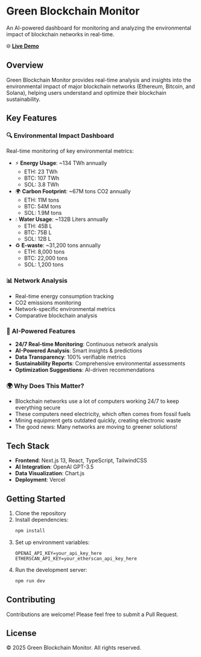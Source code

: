# Green Blockchain Monitor

An AI-powered dashboard for monitoring and analyzing the environmental impact of blockchain networks in real-time.

🌐 **[Live Demo](https://green-blockchain-monitor.vercel.app/)**

## Overview

Green Blockchain Monitor provides real-time analysis and insights into the environmental impact of major blockchain networks (Ethereum, Bitcoin, and Solana), helping users understand and optimize their blockchain sustainability.

## Key Features

### 🔍 Environmental Impact Dashboard

Real-time monitoring of key environmental metrics:
- ⚡ **Energy Usage**: ~134 TWh annually
  - ETH: 23 TWh
  - BTC: 107 TWh
  - SOL: 3.8 TWh
- 🌍 **Carbon Footprint**: ~67M tons CO2 annually
  - ETH: 11M tons
  - BTC: 54M tons
  - SOL: 1.9M tons
- 💧 **Water Usage**: ~132B Liters annually
  - ETH: 45B L
  - BTC: 75B L
  - SOL: 12B L
- ♻️ **E-waste**: ~31,200 tons annually
  - ETH: 8,000 tons
  - BTC: 22,000 tons
  - SOL: 1,200 tons

### 📊 Network Analysis

- Real-time energy consumption tracking
- CO2 emissions monitoring
- Network-specific environmental metrics
- Comparative blockchain analysis

### 🤖 AI-Powered Features

- **24/7 Real-time Monitoring**: Continuous network analysis
- **AI-Powered Analysis**: Smart insights & predictions
- **Data Transparency**: 100% verifiable metrics
- **Sustainability Reports**: Comprehensive environmental assessments
- **Optimization Suggestions**: AI-driven recommendations

### 🌍 Why Does This Matter?

- Blockchain networks use a lot of computers working 24/7 to keep everything secure
- These computers need electricity, which often comes from fossil fuels
- Mining equipment gets outdated quickly, creating electronic waste
- The good news: Many networks are moving to greener solutions!

## Tech Stack

- **Frontend**: Next.js 13, React, TypeScript, TailwindCSS
- **AI Integration**: OpenAI GPT-3.5
- **Data Visualization**: Chart.js
- **Deployment**: Vercel

## Getting Started

1. Clone the repository
2. Install dependencies:
   ```bash
   npm install
   ```
3. Set up environment variables:
   ```
   OPENAI_API_KEY=your_api_key_here
   ETHERSCAN_API_KEY=your_etherscan_api_key_here
   ```
4. Run the development server:
   ```bash
   npm run dev
   ```

## Contributing

Contributions are welcome! Please feel free to submit a Pull Request.

## License

© 2025 Green Blockchain Monitor. All rights reserved. 